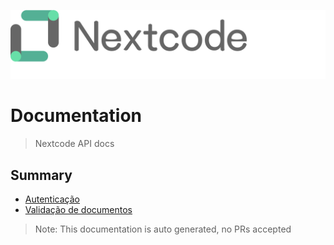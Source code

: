 ![](assets/nextcode.svg)

# Documentation

> Nextcode API docs

## Summary

- [Autenticação](./dist/auth.html)
- [Validação de documentos](./dist/api.html)

> Note: This documentation is auto generated, no PRs accepted